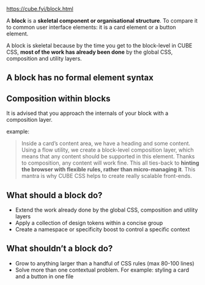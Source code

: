 https://cube.fyi/block.html

A **block** is a **skeletal component or organisational structure**.
To compare it to common user interface elements: it is a card element or a button element.

A block is skeletal because by the time you get to the block-level in CUBE CSS, **most of the work has already been done** by the global CSS, composition and utility layers.

## A block has no formal element syntax

## Composition within blocks
It is advised that you approach the internals of your block with a composition layer.

example:
> Inside a card’s content area, we have a heading and some content.
> Using a flow utility, we create a block-level composition layer, which means that any content should be supported in this element.
> Thanks to composition, any content will work fine.
> This all ties-back to **hinting the browser with flexible rules, rather than micro-managing it**. This mantra is why CUBE CSS helps to create really scalable front-ends.

## What should a block do?
- Extend the work already done by the global CSS, composition and utility layers
- Apply a collection of design tokens within a concise group
- Create a namespace or specificity boost to control a specific context

## What shouldn’t a block do?
- Grow to anything larger than a handful of CSS rules (max 80-100 lines)
- Solve more than one contextual problem. For example: styling a card and a button in one file